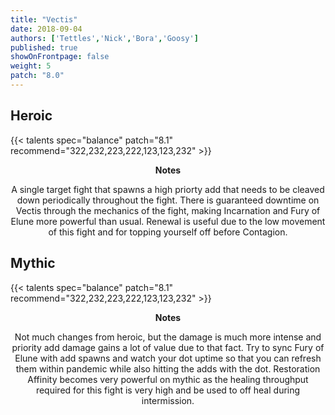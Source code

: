 ```yaml
---
title: "Vectis"
date: 2018-09-04
authors: ['Tettles','Nick','Bora','Goosy']
published: true
showOnFrontpage: false
weight: 5
patch: "8.0"
---
```


## Heroic
 
{{< talents spec="balance" patch="8.1" recommend="322,232,223,222,123,123,232" >}}
<center>
<b>Notes</b>
 
A single target fight that spawns a high priorty add that needs to be cleaved down periodically throughout the fight. There is guaranteed downtime on Vectis through the mechanics of the fight, making Incarnation and Fury of Elune more powerful than usual. Renewal is useful due to the low movement of this fight and for topping yourself off before Contagion. 

</center>
 

## Mythic

{{< talents spec="balance" patch="8.1" recommend="322,232,223,222,123,123,232" >}} 
<center>
<b>Notes</b>

Not much changes from heroic, but the damage is much more intense and priority add damage gains a lot of value due to that fact. Try to sync Fury of Elune with add spawns and watch your dot uptime so that you can refresh them within pandemic while also hitting the adds with the dot. Restoration Affinity becomes very powerful on mythic as the healing throughput required for this fight is very high and be used to off heal during intermission.

</center>
 
